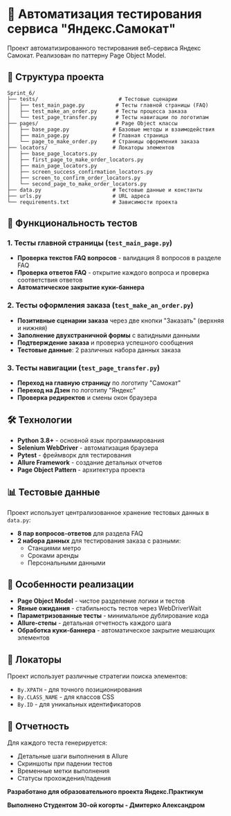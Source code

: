 # 🛴 Автоматизация тестирования сервиса "Яндекс.Самокат"
Проект автоматизированного тестирования веб-сервиса Яндекс Самокат. Реализован по паттерну Page Object Model.
## 📁 Структура проекта
```
Sprint_6/
├── tests/                          # Тестовые сценарии
│   ├── test_main_page.py          # Тесты главной страницы (FAQ)
│   ├── test_make_an_order.py      # Тесты процесса заказа
│   └── test_page_transfer.py      # Тесты навигации по логотипам
├── pages/                         # Page Object классы
│   ├── base_page.py              # Базовые методы и взаимодействия
│   ├── main_page.py              # Главная страница
│   └── page_to_make_order.py     # Страницы оформления заказа
├── locators/                     # Локаторы элементов
│   ├── base_page_locators.py
│   ├── first_page_to_make_order_locators.py
│   ├── main_page_locators.py
│   ├── screen_success_confirmation_locators.py
│   ├── screen_to_confirm_order_locators.py
│   └── second_page_to_make_order_locators.py
├── data.py                       # Тестовые данные и константы
├── urls.py                       # URL адреса
└── requirements.txt              # Зависимости проекта
```

## 🚀 Функциональность тестов

### 1. Тесты главной страницы (`test_main_page.py`)
- **Проверка текстов FAQ вопросов** - валидация 8 вопросов в разделе FAQ
- **Проверка ответов FAQ** - открытие каждого вопроса и проверка соответствия ответов
- **Автоматическое закрытие куки-баннера**

### 2. Тесты оформления заказа (`test_make_an_order.py`)
- **Позитивные сценарии заказа** через две кнопки "Заказать" (верхняя и нижняя)
- **Заполнение двухстраничной формы** с валидными данными
- **Подтверждение заказа** и проверка успешного сообщения
- **Тестовые данные**: 2 различных набора данных заказа

### 3. Тесты навигации (`test_page_transfer.py`)
- **Переход на главную страницу** по логотипу "Самокат"
- **Переход на Дзен** по логотипу "Яндекс"
- **Проверка редиректов** и смены окон браузера

## 🛠 Технологии

- **Python 3.8+** - основной язык программирования
- **Selenium WebDriver** - автоматизация браузера
- **Pytest** - фреймворк для тестирования
- **Allure Framework** - создание детальных отчетов
- **Page Object Pattern** - архитектура проекта

## 📊 Тестовые данные

Проект использует централизованное хранение тестовых данных в `data.py`:

- **8 пар вопросов-ответов** для раздела FAQ
- **2 набора данных** для тестирования заказа с разными:
  - Станциями метро
  - Сроками аренды
  - Персональными данными

## 🎯 Особенности реализации

- **Page Object Model** - чистое разделение логики и тестов
- **Явные ожидания** - стабильность тестов через WebDriverWait
- **Параметризованные тесты** - минимальное дублирование кода
- **Allure-степы** - детальная отчетность каждого шага
- **Обработка куки-баннера** - автоматическое закрытие мешающих элементов

## 🔧 Локаторы

Проект использует различные стратегии поиска элементов:
- `By.XPATH` - для точного позиционирования
- `By.CLASS_NAME` - для классов CSS
- `By.ID` - для уникальных идентификаторов

## 📝 Отчетность

Для каждого теста генерируется:
- Детальные шаги выполнения в Allure
- Скриншоты при падении тестов
- Временные метки выполнения
- Статусы прохождения/падения

**Разработано для образовательного проекта Яндекс.Практикум**

**Выполнено Студентом 30-ой когорты - Дмитерко Александром**